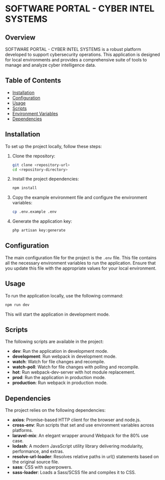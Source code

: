 # SOFTWARE PORTAL - CYBER INTEL SYSTEMS

## Overview

SOFTWARE PORTAL - CYBER INTEL SYSTEMS is a robust platform developed to support cybersecurity operations. This application is designed for local environments and provides a comprehensive suite of tools to manage and analyze cyber intelligence data.

## Table of Contents

- [Installation](#installation)
- [Configuration](#configuration)
- [Usage](#usage)
- [Scripts](#scripts)
- [Environment Variables](#environment-variables)
- [Dependencies](#dependencies)

## Installation

To set up the project locally, follow these steps:

1. Clone the repository:
    ```bash
    git clone <repository-url>
    cd <repository-directory>
    ```

2. Install the project dependencies:
    ```bash
    npm install
    ```

3. Copy the example environment file and configure the environment variables:
    ```bash
    cp .env.example .env
    ```

4. Generate the application key:
    ```bash
    php artisan key:generate
    ```

## Configuration

The main configuration file for the project is the `.env` file. This file contains all the necessary environment variables to run the application. Ensure that you update this file with the appropriate values for your local environment.

## Usage

To run the application locally, use the following command:

```bash
npm run dev
```

This will start the application in development mode.

## Scripts

The following scripts are available in the project:

- **dev**: Run the application in development mode.
- **development**: Run webpack in development mode.
- **watch**: Watch for file changes and recompile.
- **watch-poll**: Watch for file changes with polling and recompile.
- **hot**: Run webpack-dev-server with hot module replacement.
- **prod**: Run the application in production mode.
- **production**: Run webpack in production mode.

## Dependencies

The project relies on the following dependencies:

- **axios**: Promise-based HTTP client for the browser and node.js.
- **cross-env**: Run scripts that set and use environment variables across platforms.
- **laravel-mix**: An elegant wrapper around Webpack for the 80% use case.
- **lodash**: A modern JavaScript utility library delivering modularity, performance, and extras.
- **resolve-url-loader**: Resolves relative paths in url() statements based on the original source file.
- **sass**: CSS with superpowers.
- **sass-loader**: Loads a Sass/SCSS file and compiles it to CSS.
